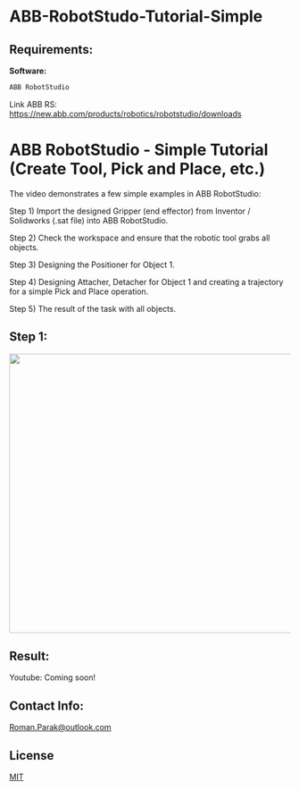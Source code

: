 # ABB-RobotStudo-Tutorial-Simple

## Requirements:

**Software:**
```bash
ABB RobotStudio
```

Link ABB RS: https://new.abb.com/products/robotics/robotstudio/downloads

# ABB RobotStudio - Simple Tutorial (Create Tool, Pick and Place, etc.)

The video demonstrates a few simple examples in ABB RobotStudio:

Step 1) Import the designed Gripper (end effector) from Inventor / Solidworks (.sat file) into ABB RobotStudio.

Step 2) Check the workspace and ensure that the robotic tool grabs all objects.

Step 3) Designing the Positioner for Object 1.

Step 4) Designing Attacher, Detacher for Object 1 and creating a trajectory for a simple Pick and Place operation.

Step 5) The result of the task with all objects.


## Step 1:

<p align="center">
<img src="https://github.com/rparak/ABB-RobotStudo-Tutorial-Simple/tree/master/images/smc_gripper.png" width="700" height="500">
</p>

## Result:

Youtube: Coming soon!

## Contact Info:
Roman.Parak@outlook.com

## License
[MIT](https://choosealicense.com/licenses/mit/)

